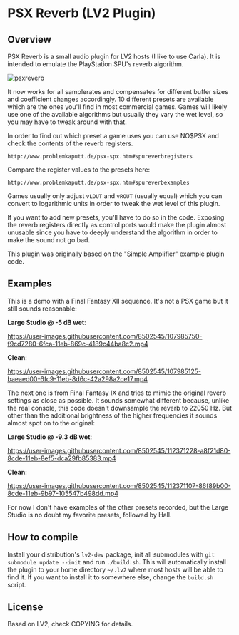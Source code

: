 # PSX Reverb (LV2 Plugin)

## Overview

PSX Reverb is a small audio plugin for LV2 hosts (I like to use Carla). It is intended to emulate the PlayStation SPU's reverb algorithm.

![psxreverb](https://user-images.githubusercontent.com/8502545/107978482-2084ac80-6fbd-11eb-9ff9-16f2c6a050a7.png)

It now works for all samplerates and compensates for different buffer sizes and coefficient changes accordingly.
10 different presets are available which are the ones you'll find in most commercial games.
Games will likely use one of the available algorithms but usually they vary the wet level, so you may have to tweak around with that.

In order to find out which preset a game uses you can use NO$PSX and check the contents of the reverb registers.
```
http://www.problemkaputt.de/psx-spx.htm#spureverbregisters
```
Compare the register values to the presets here:
```
http://www.problemkaputt.de/psx-spx.htm#spureverbexamples
```
Games usually only adjust `vLOUT` and `vROUT` (usually equal) which you can convert to logarithmic units in order to tweak the wet level of this plugin.

If you want to add new presets, you'll have to do so in the code.
Exposing the reverb registers directly as control ports would make the plugin almost unusable since you have to deeply understand the algorithm in order to make the sound not go bad.

This plugin was originally based on the "Simple Amplifier" example plugin code.

## Examples

This is a demo with a Final Fantasy XII sequence. It's not a PSX game but it still sounds reasonable:

**Large Studio @ -5 dB wet**:

https://user-images.githubusercontent.com/8502545/107985750-f9cd7280-6fca-11eb-869c-4189c44ba8c2.mp4

**Clean**:

https://user-images.githubusercontent.com/8502545/107985125-baeaed00-6fc9-11eb-8d6c-42a298a2ce17.mp4

The next one is from Final Fantasy IX and tries to mimic the original reverb settings as close as possible.
It sounds somewhat different because, unlike the real console, this code doesn't downsample the reverb to 22050 Hz.
But other than the additional brightness of the higher frequencies it sounds almost spot on to the original:

**Large Studio @ -9.3 dB wet**:

https://user-images.githubusercontent.com/8502545/112371228-a8f21d80-8cde-11eb-8ef5-dca29fb85383.mp4

**Clean**:

https://user-images.githubusercontent.com/8502545/112371107-86f89b00-8cde-11eb-9b97-105547b498dd.mp4

For now I don't have examples of the other presets recorded, but the Large Studio is no doubt my favorite presets, followed by Hall.

## How to compile

Install your distribution's `lv2-dev` package, init all submodules with `git submodule update --init` and run `./build.sh`.
This will automatically install the plugin to your home directory `~/.lv2` where most hosts will be able to find it.
If you want to install it to somewhere else, change the `build.sh` script.

## License

Based on LV2, check COPYING for details.
